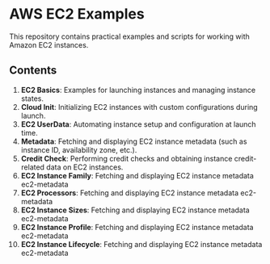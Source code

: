 # AWS EC2 Examples

This repository contains practical examples and scripts for working with Amazon EC2 instances.

## Contents

1. **EC2 Basics**: Examples for launching instances and managing instance states.  
2. **Cloud Init**: Initializing EC2 instances with custom configurations during launch.  
3. **EC2 UserData**: Automating instance setup and configuration at launch time.
4. **Metadata**: Fetching and displaying EC2 instance metadata (such as instance ID, availability zone, etc.).
5. **Credit Check**: Performing credit checks and obtaining instance credit-related data on EC2 instances.
6. **EC2 Instance Family**: Fetching and displaying EC2 instance metadata ec2-metadata
7. **EC2 Processors**: Fetching and displaying EC2 instance metadata ec2-metadata
8. **EC2 Instance Sizes**: Fetching and displaying EC2 instance metadata ec2-metadata
9. **EC2 Instance Profile**: Fetching and displaying EC2 instance metadata ec2-metadata
10. **EC2 Instance Lifecycle**: Fetching and displaying EC2 instance metadata ec2-metadata
